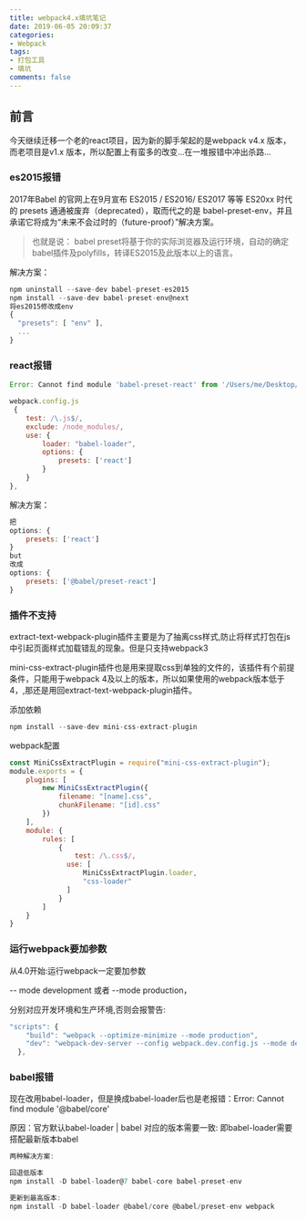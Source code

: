 ```yaml
---
title: webpack4.x填坑笔记
date: 2019-06-05 20:09:37
categories:
- Webpack
tags:
- 打包工具
- 填坑
comments: false
---
```


## 前言
今天继续迁移一个老的react项目，因为新的脚手架起的是webpack v4.x 版本，而老项目是v1.x 版本，所以配置上有蛮多的改变...在一堆报错中冲出杀路...

### es2015报错

2017年Babel 的官网上在9月宣布 ES2015 / ES2016/ ES2017 等等 ES20xx 时代的 presets 通通被废弃（deprecated），取而代之的是 babel-preset-env，并且承诺它将成为“未来不会过时的（future-proof）”解决方案。

> 也就是说： babel preset将基于你的实际浏览器及运行环境，自动的确定babel插件及polyfills，转译ES2015及此版本以上的语言。    

解决方案：

```javascript
npm uninstall --save-dev babel-preset-es2015
npm install --save-dev babel-preset-env@next
将es2015修改成env
{
  "presets": [ "env" ],
  ...
}
```

### react报错

```javascript
Error: Cannot find module 'babel-preset-react' from '/Users/me/Desktop/reflask' - If you want to resolve "react", use "module:react" - Did you mean "@babel/react"? at Function.module.exports [as sync]
```


```javascript
webpack.config.js
 {
    test: /\.js$/,
    exclude: /node_modules/,
    use: {
        loader: "babel-loader",
        options: {
            presets: ['react']
        }
    }
},
```


解决方案：

```javascript
把
options: {
    presets: ['react']
}
but
改成
options: {
    presets: ['@babel/preset-react']
}
```

### 插件不支持
extract-text-webpack-plugin插件主要是为了抽离css样式,防止将样式打包在js中引起页面样式加载错乱的现象。但是只支持webpack3

mini-css-extract-plugin插件也是用来提取css到单独的文件的，该插件有个前提条件，只能用于webpack 4及以上的版本，所以如果使用的webpack版本低于4，,那还是用回extract-text-webpack-plugin插件。

添加依赖

```javascript
npm install --save-dev mini-css-extract-plugin
```


webpack配置

```javascript
const MiniCssExtractPlugin = require("mini-css-extract-plugin");
module.exports = {
    plugins: [
        new MiniCssExtractPlugin({
            filename: "[name].css",
            chunkFilename: "[id].css"
        })
    ],
    module: {
        rules: [
            {
                test: /\.css$/,
              use: [
                  MiniCssExtractPlugin.loader,
                  "css-loader"
              ]
            }
        ]
    }
}
```

### 运行webpack要加参数
从4.0开始:运行webpack一定要加参数

-- mode development 或者 --mode production，

分别对应开发环境和生产环境,否则会报警告:


```javascript
"scripts": {
    "build": "webpack --optimize-minimize --mode production",
    "dev": "webpack-dev-server --config webpack.dev.config.js --mode development"
  },
```

### babel报错
现在改用babel-loader，但是换成babel-loader后也是老报错：Error: Cannot find module '@babel/core'

原因：官方默认babel-loader | babel 对应的版本需要一致: 即babel-loader需要搭配最新版本babel


```javascript
两种解决方案:

回退低版本
npm install -D babel-loader@7 babel-core babel-preset-env

更新到最高版本:
npm install -D babel-loader @babel/core @babel/preset-env webpack
```